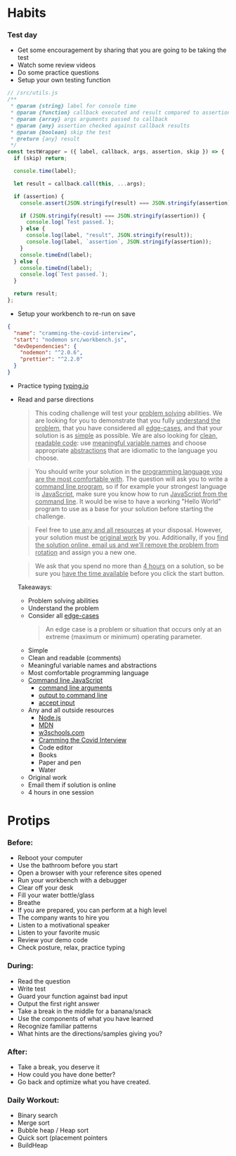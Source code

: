 # Habits

### Test day

- Get some encouragement by sharing that you are going to be taking the test
- Watch some review videos
- Do some practice questions
- Setup your own testing function

```javascript
// /src/utils.js
/**
 * @param {string} label for console time
 * @param {function} callback executed and result compared to assertion
 * @param {array} args arguments passed to callback
 * @param {any} assertion checked against callback results
 * @param {boolean} skip the test
 * @return {any} result
 */
const testWrapper = ({ label, callback, args, assertion, skip }) => {
  if (skip) return;

  console.time(label);

  let result = callback.call(this, ...args);

  if (assertion) {
    console.assert(JSON.stringify(result) === JSON.stringify(assertion));

    if (JSON.stringify(result) === JSON.stringify(assertion)) {
      console.log(`Test passed.`);
    } else {
      console.log(label, "result", JSON.stringify(result));
      console.log(label, `assertion`, JSON.stringify(assertion));
    }
    console.timeEnd(label);
  } else {
    console.timeEnd(label);
    console.log(`Test passed.`);
  }

  return result;
};
```

- Setup your workbench to re-run on save

```json
{
  "name": "cramming-the-covid-interview",
  "start": "nodemon src/workbench.js",
  "devDependencies": {
    "nodemon": "^2.0.6",
    "prettier": "^2.2.0"
  }
}
```

- Practice typing [typing.io](https://typing.io/lesson/javascript/jquery/traversing.js/1)

- Read and parse directions

  > This coding challenge will test your <ins>problem solving</ins> abilities. We are looking for you to demonstrate that you fully <ins>understand the problem</ins>, that you have considered all <ins>edge-cases</ins>, and that your solution is as <ins>simple</ins> as possible. We are also looking for <ins>clean, readable code</ins>: use <ins>meaningful variable names</ins> and choose appropriate <ins>abstractions</ins> that are idiomatic to the language you choose.

  > You should write your solution in the <ins>programming language you are the most comfortable with</ins>. The question will ask you to write a <ins>command line program</ins>, so if for example your strongest language is <ins>JavaScript</ins>, make sure you know how to run <ins>JavaScript from the command line</ins>. It would be wise to have a working "Hello World" program to use as a base for your solution before starting the challenge.

  > Feel free to <ins>use any and all resources</ins> at your disposal. However, your solution must be <ins>original work</ins> by you. Additionally, if you <ins>find the solution online, email us and we'll remove the problem from rotation</ins> and assign you a new one.

  > We ask that you spend no more than <ins>4 hours</ins> on a solution, so be sure you <ins>have the time available</ins> before you click the start button.

  Takeaways:

  - Problem solving abilities
  - Understand the problem
  - Consider all [edge-cases](https://en.wikipedia.org/wiki/Edge_case)
    > An edge case is a problem or situation that occurs only at an extreme (maximum or minimum) operating parameter.
  - Simple
  - Clean and readable (comments)
  - Meaningful variable names and abstractions
  - Most comfortable programming language
  - [Command line JavaScript](https://nodejs.dev/learn/run-nodejs-scripts-from-the-command-line)
    - [command line arguments](https://nodejs.dev/learn/nodejs-accept-arguments-from-the-command-line)
    - [output to command line](https://nodejs.dev/learn/output-to-the-command-line-using-nodejs)
    - [accept input](https://nodejs.dev/learn/accept-input-from-the-command-line-in-nodejs)
  - Any and all outside resources
    - [Node.js](https://nodejs.dev/)
    - [MDN](https://developer.mozilla.org/en-US/docs/Web/JavaScript)
    - [w3schools.com](https://www.w3schools.com/nodejs/nodejs_get_started.asp)
    - [Cramming the Covid Interview](https://github.com/seanchatman/cramming-the-covid-interview)
    - Code editor
    - Books
    - Paper and pen
    - Water
  - Original work
  - Email them if solution is online
  - 4 hours in one session

# Protips

### Before:

- Reboot your computer
- Use the bathroom before you start
- Open a browser with your reference sites opened
- Run your workbench with a debugger
- Clear off your desk
- Fill your water bottle/glass
- Breathe
- If you are prepared, you can perform at a high level
- The company wants to hire you
- Listen to a motivational speaker
- Listen to your favorite music
- Review your demo code
- Check posture, relax, practice typing

### During:

- Read the question
- Write test
- Guard your function against bad input
- Output the first right answer
- Take a break in the middle for a banana/snack
- Use the components of what you have learned
- Recognize familiar patterns
- What hints are the directions/samples giving you?

### After:

- Take a break, you deserve it
- How could you have done better?
- Go back and optimize what you have created.

### Daily Workout:

- Binary search
- Merge sort
- Bubble heap / Heap sort
- Quick sort (placement pointers
- BuildHeap
